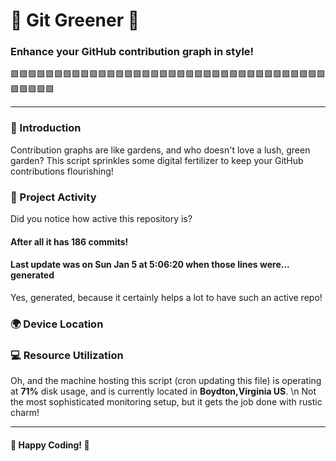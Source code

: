 # 🌱 Git Greener 🌿
### Enhance your GitHub contribution graph in style!
🟩🟩🟩🟩🟩🟩🟩🟩🟩🟩🟩🟩🟩🟩🟩🟩🟩🟩🟩🟩🟩🟩🟩🟩🟩🟩🟩🟩🟩🟩🟩🟩🟩🟩🟩🟩🟩🟩🟩🟩🟩

---

### 🎨 Introduction
Contribution graphs are like gardens, and who doesn't love a lush, green garden? This script sprinkles some digital fertilizer to keep your GitHub contributions flourishing!

### 🚀 Project Activity
Did you notice how active this repository is?
#### After all it has 186 commits!

#### Last update was on Sun Jan 5 at 5:06:20 when those lines were... generated

Yes, generated, because it certainly helps a lot to have such an active repo!

### 🌍 Device Location

### 💻 Resource Utilization
Oh, and the machine hosting this script (cron updating this file) is operating at **71%** disk usage, and is currently located in **Boydton,Virginia US**. \n
Not the most sophisticated monitoring setup, but it gets the job done with rustic charm!

---

#### 🌟 Happy Coding! 🌟
